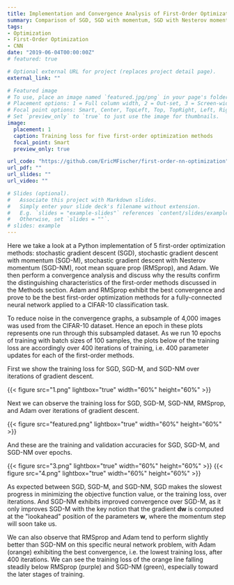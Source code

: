 ```yaml
---
title: Implementation and Convergence Analysis of First-Order Optimization Methods
summary: Comparison of SGD, SGD with momentum, SGD with Nesterov momentum, RMSprop, and Adam
tags:
- Optimization
- First-Order Optimization
- CNN
date: "2019-06-04T00:00:00Z"
# featured: true

# Optional external URL for project (replaces project detail page).
external_link: ""

# Featured image
# To use, place an image named `featured.jpg/png` in your page's folder.
# Placement options: 1 = Full column width, 2 = Out-set, 3 = Screen-width
# Focal point options: Smart, Center, TopLeft, Top, TopRight, Left, Right, BottomLeft, Bottom, BottomRight
# Set `preview_only` to `true` to just use the image for thumbnails.
image:
  placement: 1
  caption: Training loss for five first-order optimization methods
  focal_point: Smart
  preview_only: true

url_code: "https://github.com/EricMFischer/first-order-nn-optimization"
url_pdf: ""
url_slides: ""
url_video: ""

# Slides (optional).
#   Associate this project with Markdown slides.
#   Simply enter your slide deck's filename without extension.
#   E.g. `slides = "example-slides"` references `content/slides/example-slides.md`.
#   Otherwise, set `slides = ""`.
# slides: example
---
```


Here we take a look at a Python implementation of 5 first-order optimization methods: stochastic gradient descent (SGD), stochastic gradient descent with momentum (SGD-M), stochastic gradient descent with Nesterov momentum (SGD-NM), root mean square prop (RMSprop), and Adam. We then perform a convergence analysis and discuss why the results confirm the distinguishing characteristics of the first-order methods discussed in the Methods section. Adam and RMSprop exhibit the best convergence and prove to be the best first-order optimization methods for a fully-connected neural network applied to a CIFAR-10 classification task.

To reduce noise in the convergence graphs, a subsample of 4,000 images was used from the CIFAR-10 dataset. Hence an epoch in these plots represents one run through this subsampled dataset. As we run 10 epochs of training with batch sizes of 100 samples, the plots below of the training loss are accordingly over 400 iterations of training, i.e. 400 parameter updates for each of the first-order methods.

First we show the training loss for SGD, SGD-M, and SGD-NM over iterations of gradient descent.

{{< figure src="1.png" lightbox="true" width="60%" height="60%" >}}

Next we can observe the training loss for SGD, SGD-M, SGD-NM, RMSprop, and Adam over iterations of gradient descent.

{{< figure src="featured.png" lightbox="true" width="60%" height="60%" >}}

And these are the training and validation accuracies for SGD, SGD-M, and SGD-NM over epochs.

{{< figure src="3.png" lightbox="true" width="60%" height="60%" >}}
{{< figure src="4.png" lightbox="true" width="60%" height="60%" >}}

As expected between SGD, SGD-M, and SGD-NM, SGD makes the slowest progress in minimizing the objective function value, or the training loss, over iterations. And SGD-NM exhibits improved convergence over SGD-M, as it only improves SGD-M with the key notion that the gradient **dw** is computed at the "lookahead" position of the parameters **w**, where the momentum step will soon take us.

We can also observe that RMSprop and Adam tend to perform slightly better than SGD-NM on this specific neural network problem, with Adam (orange) exhibiting the best convergence, i.e. the lowest training loss, after 400 iterations. We can see the training loss of the orange line falling steadily below RMSprop (purple) and SGD-NM (green), especially toward the later stages of training.
